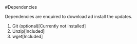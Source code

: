 #Dependencies

Dependencies are enquired to download ad install the updates.

1. Git (optional)[Currently not installed]
2. Unzip[Included]
3. wget[Included]
